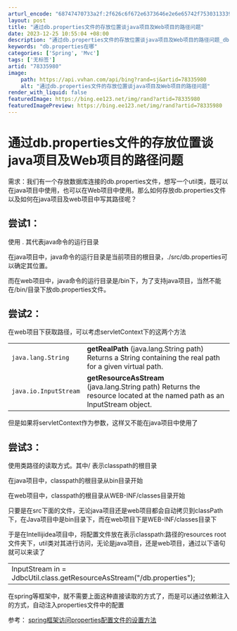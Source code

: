 ```yaml
---
arturl_encode: "68747470733a2f:2f626c6f672e6373646e2e6e65742f75303133393035373434:2f61727469636c652f64657461696c732f3738333335393830"
layout: post
title: "通过db.properties文件的存放位置谈java项目及Web项目的路径问题"
date: 2023-12-25 10:55:04 +08:00
description: "通过db.properties文件的存放位置谈java项目及Web项目的路径问题_db.proper"
keywords: "db.properties在哪"
categories: ['Spring', 'Mvc']
tags: ['无标签']
artid: "78335980"
image:
    path: https://api.vvhan.com/api/bing?rand=sj&artid=78335980
    alt: "通过db.properties文件的存放位置谈java项目及Web项目的路径问题"
render_with_liquid: false
featuredImage: https://bing.ee123.net/img/rand?artid=78335980
featuredImagePreview: https://bing.ee123.net/img/rand?artid=78335980
---
```


# 通过db.properties文件的存放位置谈java项目及Web项目的路径问题

需求：我们有一个存放数据库连接的db.properties文件，想写一个util类，既可以在java项目中使用，也可以在Web项目中使用。那么如何存放db.properties文件以及如何在java项目及web项目中写其路径呢？

## 尝试1：

使用 . 其代表java命令的运行目录

在java项目中，java命令的运行目录是当前项目的根目录，./src/db.properties可以确定其位置。

而在web项目中，java命令的运行目录是/bin下，为了支持java项目，当然不能在/bin/目录下放db.properties文件。

## 尝试2：

在web项目下获取路径，可以考虑servletContext下的这两个方法

|  |  |
| --- | --- |
| `java.lang.String` | **getRealPath** (java.lang.String path)   Returns a String containing the real path for a given virtual path. |
| `java.io.InputStream` | **getResourceAsStream** (java.lang.String path)   Returns the resource located at the named path as an InputStream object. |

但是如果将servletContext作为参数，这样又不能在java项目中使用了

## 尝试3：

使用类路径的读取方式。其中/ 表示classpath的根目录

在java项目中，classpath的根目录从bin目录开始

在web项目中，classpath的根目录从WEB-INF/classes目录开始

只要是在src下面的文件，无论java项目还是web项目都会自动拷贝到classPath下，在Java项目中是bin目录下，而在web项目下是WEB-INF/classes目录下

于是在Intellijidea项目中，将配置文件放在表示classpath:路径的resources root文件夹下，util类对其进行访问，无论是java项目，还是web项目，通过以下语句就可以来读了

|  |
| --- |
| InputStream in = JdbcUtil.class.getResourceAsStream("/db.properties"); |

在spring等框架中，就不需要上面这种直接读取的方式了，而是可以通过依赖注入的方式，自动注入properties文件中的配置

参考：
[spring框架访问properties配置文件的设置方法](http://blog.csdn.net/u013905744/article/details/78335419)